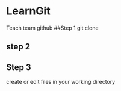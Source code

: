 # LearnGit
Teach team github
##Step 1
git clone
## step 2

## Step 3
create or edit files in your working directory

